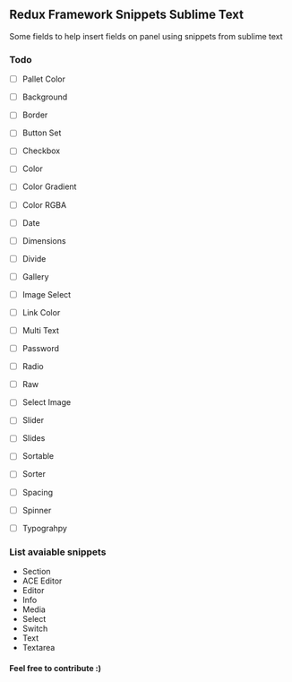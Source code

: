 ## Redux Framework Snippets Sublime Text

Some fields to help insert fields on panel using snippets from sublime text

### Todo

- [ ] Pallet Color
- [ ] Background
- [ ] Border
- [ ] Button Set
- [ ] Checkbox
- [ ] Color
- [ ] Color Gradient
- [ ] Color RGBA
- [ ] Date
- [ ] Dimensions
- [ ] Divide
- [ ] Gallery
- [ ] Image Select
- [ ] Link Color
- [ ] Multi Text
- [ ] Password
- [ ] Radio
- [ ] Raw
- [ ] Select Image
- [ ] Slider
- [ ] Slides
- [ ] Sortable
- [ ] Sorter
- [ ] Spacing
- [ ] Spinner
- [ ] Typograhpy


### List avaiable snippets

- Section 
- ACE Editor
- Editor
- Info
- Media
- Select
- Switch
- Text
- Textarea

#### Feel free to contribute :)

